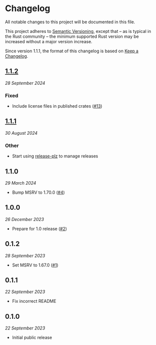 # Changelog

All notable changes to this project will be documented in this file.

This project adheres to [Semantic Versioning](https://semver.org/spec/v2.0.0.html), except that – as is typical in the Rust community – the minimum supported Rust version may be increased without a major version increase.

Since version 1.1.1, the format of this changelog is based on [Keep a Changelog](https://keepachangelog.com/en/1.0.0/).

## [1.1.2](https://github.com/scouten/async-generic/compare/async-generic-v1.1.1...async-generic-v1.1.2)
_28 September 2024_
### Fixed

* Include license files in published crates ([#13](https://github.com/scouten/async-generic/pull/13))

## [1.1.1](https://github.com/scouten/async-generic/compare/async-generic-v1.1.0...async-generic-v1.1.1)
_30 August 2024_

### Other
* Start using [release-plz](https://release-plz.ieni.dev) to manage releases

## 1.1.0
_29 March 2024_

* Bump MSRV to 1.70.0 ([#4](https://github.com/scouten/sync-generic/pull/4))

## 1.0.0
_26 December 2023_

* Prepare for 1.0 release ([#2](https://github.com/scouten/sync-generic/pull/2))

## 0.1.2
_28 September 2023_

* Set MSRV to 1.67.0 ([#1](https://github.com/scouten/sync-generic/pull/1))

## 0.1.1
_22 September 2023_

* Fix incorrect README

## 0.1.0
_22 September 2023_

* Initial public release
